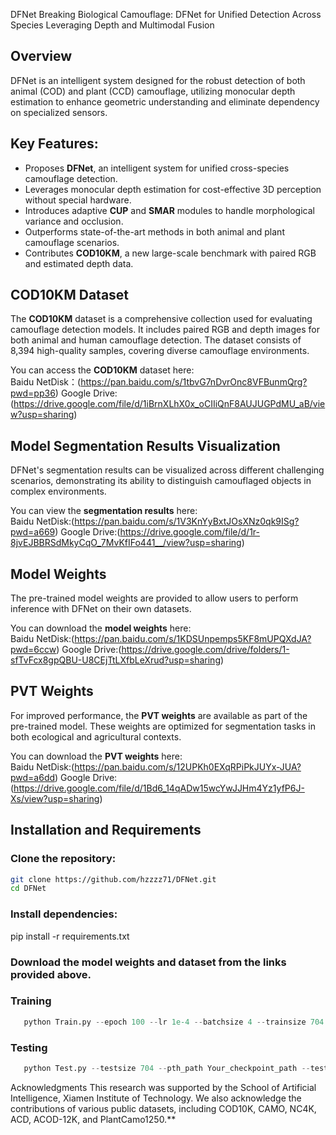 DFNet
Breaking Biological Camouflage: DFNet for Unified Detection Across Species Leveraging Depth and Multimodal Fusion

## Overview
DFNet is an intelligent system designed for the robust detection of both animal (COD) and plant (CCD) camouflage, utilizing monocular depth estimation to enhance geometric understanding and eliminate dependency on specialized sensors.

## Key Features:
- Proposes **DFNet**, an intelligent system for unified cross-species camouflage detection.
- Leverages monocular depth estimation for cost-effective 3D perception without special hardware.
- Introduces adaptive **CUP** and **SMAR** modules to handle morphological variance and occlusion.
- Outperforms state-of-the-art methods in both animal and plant camouflage scenarios.
- Contributes **COD10KM**, a new large-scale benchmark with paired RGB and estimated depth data.


## COD10KM Dataset
The **COD10KM** dataset is a comprehensive collection used for evaluating camouflage detection models. It includes paired RGB and depth images for both animal and human camouflage detection. The dataset consists of 8,394 high-quality samples, covering diverse camouflage environments.

You can access the **COD10KM** dataset here:  
Baidu NetDisk：(<https://pan.baidu.com/s/1tbvG7nDvrOnc8VFBunmQrg?pwd=pp36>)
Google Drive:(<https://drive.google.com/file/d/1iBrnXLhX0x_oCIIiQnF8AUJUGPdMU_aB/view?usp=sharing>)

## Model Segmentation Results Visualization
DFNet's segmentation results can be visualized across different challenging scenarios, demonstrating its ability to distinguish camouflaged objects in complex environments.

You can view the **segmentation results** here:  
Baidu NetDisk:(<https://pan.baidu.com/s/1V3KnYyBxtJOsXNz0qk9ISg?pwd=a669>)
Google Drive:(<https://drive.google.com/file/d/1r-8jvEJBBRSdMkyCqO_7MvKfIFo441__/view?usp=sharing>)

## Model Weights
The pre-trained model weights are provided to allow users to perform inference with DFNet on their own datasets.

You can download the **model weights** here:  
Baidu NetDisk:(<https://pan.baidu.com/s/1KDSUnpemps5KF8mUPQXdJA?pwd=6ccw>)
Google Drive:(<https://drive.google.com/drive/folders/1-sfTvFcx8gpQBU-U8CEjTtLXfbLeXrud?usp=sharing>)

## PVT Weights
For improved performance, the **PVT weights** are available as part of the pre-trained model. These weights are optimized for segmentation tasks in both ecological and agricultural contexts.

You can download the **PVT weights** here:  
Baidu NetDisk:(<https://pan.baidu.com/s/12UPKh0EXqRPiPkJUYx-JUA?pwd=a6dd>)
Google Drive:(<https://drive.google.com/file/d/1Bd6_14qADw15wcYwJJHm4Yz1yfP6J-Xs/view?usp=sharing>)

## Installation and Requirements
### Clone the repository:
   ```bash
   git clone https://github.com/hzzzz71/DFNet.git
   cd DFNet
   ```

### Install dependencies:
pip install -r requirements.txt

### Download the model weights and dataset from the links provided above.

### Training
```python
   python Train.py --epoch 100 --lr 1e-4 --batchsize 4 --trainsize 704 --train_path Your_dataset_path --save_path Your_save_path
```

### Testing
```python
   python Test.py --testsize 704 --pth_path Your_checkpoint_path --test_path Your_dataset_path
```

Acknowledgments
This research was supported by the School of Artificial Intelligence, Xiamen Institute of Technology. We also acknowledge the contributions of various public datasets, including COD10K, CAMO, NC4K, ACD, ACOD-12K, and PlantCamo1250.**

